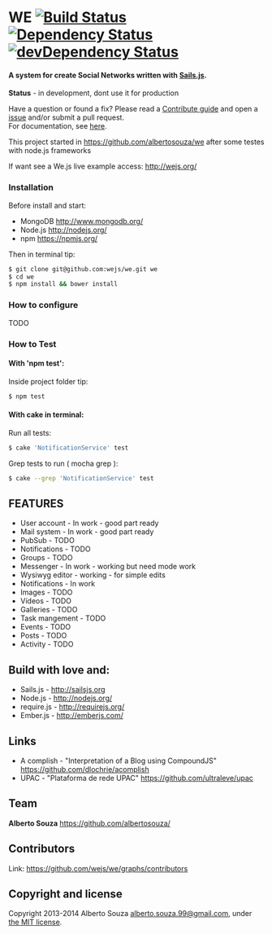 # WE [![Build Status](https://travis-ci.org/wejs/we.png?branch=master)](https://travis-ci.org/wejs/we) [![Dependency Status](https://david-dm.org/wejs/we.png?theme=shields.io)](https://david-dm.org/wejs/we) [![devDependency Status](https://david-dm.org/wejs/we/dev-status.png?theme=shields.io)](https://david-dm.org/wejs/we#info=devDependencies)
#### A system for create Social Networks  written with [Sails.js](http://sailsjs.org).

**Status** - in development, dont use it for production

Have a question or found a fix? Please read a [Contribute guide](https://github.com/wejs/we/blob/master/CONTRIBUTING.md) and open a [issue](https://github.com/wejs/we/issues) and/or submit a pull request. <br>
For documentation, see [here](https://github.com/wejs/we/blob/master/DOCUMENTATION.md).

This project started in https://github.com/albertosouza/we after some testes with node.js frameworks

If want see a We.js live example access: http://wejs.org/

### Installation

Before install and start:
* MongoDB http://www.mongodb.org/
* Node.js http://nodejs.org/
* npm https://npmjs.org/

Then in terminal tip:

```sh
$ git clone git@github.com:wejs/we.git we
$ cd we
$ npm install && bower install
```
### How to configure

TODO

### How to Test

#### With 'npm test':
Inside project folder tip:
```sh
$ npm test
```

#### With cake in terminal:
Run all tests:
```sh
$ cake 'NotificationService' test
```

Grep tests to run ( mocha grep ):
```sh
$ cake --grep 'NotificationService' test
```

## FEATURES

* User account - In work - good part ready
* Mail system - In work - good part ready
* PubSub - TODO
* Notifications - TODO
* Groups - TODO
* Messenger - In work - working but need mode work
* Wysiwyg editor - working - for simple edits
* Notifications - In work
* Images - TODO
* Vídeos - TODO
* Galleries - TODO
* Task mangement - TODO
* Events - TODO
* Posts - TODO
* Activity - TODO


## Build with love and:
* Sails.js - http://sailsjs.org
* Node.js - http://nodejs.org/
* require.js - http://requirejs.org/
* Ember.js - http://emberjs.com/

## Links
* A complish - "Interpretation of a Blog using CompoundJS" https://github.com/dlochrie/acomplish
* UPAC - "Plataforma de rede UPAC" https://github.com/ultraleve/upac


## Team

**Alberto Souza** <https://github.com/albertosouza/>

## Contributors

Link: https://github.com/wejs/we/graphs/contributors

## Copyright and license

Copyright 2013-2014 Alberto Souza <alberto.souza.99@gmail.com>, under [the MIT license](LICENSE).

